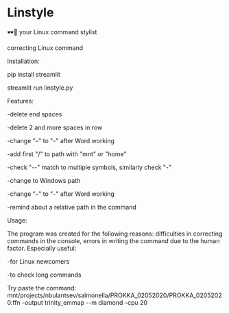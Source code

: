 # Linstyle
🕶️🌈 your Linux command stylist

correcting Linux command

Installation:


pip install streamlit

streamlit run linstyle.py

Features:

-delete end spaces

-delete 2 and more spaces in row

-change "–" to "-" after Word working

-add first "/" to path with "mnt" or "home"

-check "--" match to multiple symbols, similarly check "-"

-change to Windows path

-change "–" to "-" after Word working

-remind about a relative path in the command

Usage:

The program was created for the following reasons: difficulties in correcting commands in the console, errors in writing the command due to the human factor. Especially useful:

-for Linux newcomers

-to check long commands

Try paste the command: mnt/projects/nbulantsev/salmonella/PROKKA_02052020/PROKKA_02052020.ffn -output trinity_emmap --m diamond –cpu 20
